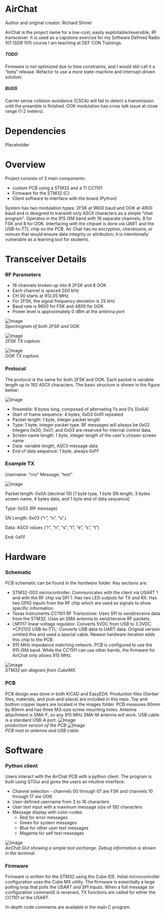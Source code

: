 # AirChat

Author and original creator: Richard Shmel

AirChat is the project name for a low-cost, easily exploitable/reversible, RF transceiver. It is used as a capstone exercise for my Software Defined Radio 101 (SDR 101) course I am teaching at DEF CON Trainings.

##### TODO
Firmware is not optimized due to time constraints, and I would still call it a “beta” release. Refactor to use a more state-machine and interrupt-driven solution.

##### BUGS  
Carrier sense collision avoidance (CSCA) will fail to detect a transmission until the preamble is finished. OOK modulation has cross talk issue at close range (1-2 meters).

# Dependencies
Placeholder

# Overview

Project consists of 3 main components:
* custom PCB using a STM32 and a TI CC1101
* Firmware for the STM32 (C)
* Client software to interface with the board (Python)

System has two modulation types: 2FSK at 9600 baud and OOK at 4800 baud and is designed to transmit only ASCII characters as a simple “chat program”. Operates in the 915 ISM band with 16 separate channels, 8 for FSK and 8 for OOK. Interfacing with the chipset is done via UART and the USB-to-TTL chip on the PCB. Air Chat has no encryption, checksums, or nonces that would ensure data integrity or attribution; it is intentionally vulnerable as a learning tool for students.

# Transceiver Details

### RF Parameters
* 16 channels broken up into 8 2FSK and 8 OOK
* Each channel is spaced 200 kHz
* CH 00 starts at 913.05 MHz
* For 2FSK, the signal frequency deviation is 25 kHz
* Baud rate is 9600 for FSK and 4800 for OOK
* Power level is approximately 0 dBm at the antenna port

![Image](images/spectrogram.PNG)  
*Spectrogram of both 2FSK and OOK.*

![Image](images/fsk-tx.PNG)  
*2FSK TX capture.*

![Image](images/ook-tx.PNG)  
*OOK TX capture.*

### Protocol
The protocol is the same for both 2FSK and OOK. Each packet is variable length up to 192 ASCII characters. 
The basic structure is shown in the figure below:

![Image](images/proto1.png)

* Preamble: 8 bytes long, composed of alternating 1’s and 0’s (0xAA)
* Start of frame sequence: 4 bytes, 0xD3 0x91 repeated
* Packet length: 1 byte, integer packet length
* Type: 1 byte, integer packet type. RF messages will always be 0x02. Integers 0x00, 0x01, and 0x03 are reserved for internal control data.
* Screen name length: 1 byte, integer length of the user's chosen screen name
* Data: variable length, ASCII message data
* End of data sequence: 1 byte, always 0xFF

### Example TX

Username: “rns”
Message: “test”

![Image](images/proto2.png)

Packet length:	0x0A (decimal 10)
[1 byte type, 1 byte SN length, 3 bytes screen name, 4 bytes data, and 1 byte end of data sequence]

Type: 0x02 (RF message)

SN Length: 0x03 (“r”, “n”, “s”,)

Data: ASCII values (“r”, “n”, “s”, “t”, “e”, “s”, “t”)

End: 0xFF

# Hardware

### Schematic 
PCB schematic can be found in the *hardware* folder. Key sections are:
* STM32-G03 microcontroller. Communicates with the client via USART 1 and with the RF chip via SPI 1. Has two LED outputs for TX and RX. Has two GPIO inputs from the RF chip which are used as signals to show specific information.
* Texas Instruments CC1101 RF Transceiver. Uses SPI to send/receive data from the STM32. Uses an SMA antenna to send/receive RF packets.
* LM1117 linear voltage regulator. Converts 5VDC from USB to 3.3VDC.
*CP2102 USB-to-TTL: Converts USB data to UART data. Original version omitted this and used a special cable. Newest hardware iteration adds this chip to the PCB.
* 915 MHz impedance matching network. PCB is configured to use the 915 ISM band. While the CC1101 can use other bands, the firmware for AirChat only allows 915 MHz.

![Image](images/STM32_pins.PNG)  
*STM32 pin diagram from CubeMX.*

### PCB
PCB design was done in both KiCAD and EasyEDA. Production files (Gerber files, materials, and pick-and-place) are included in this repo. Top and bottom copper layers are located in the images folder. PCB measures 60mm by 80mm and has three M3-size screw mounting holes. Antenna attachment is SMA-F, so any 915 MHz SMA-M antenna will work. USB cable is a standard USB-A port.
![Image](images/PCB_1.jpg)  
*production version of the PCB*
![Image](images/PCB_2.jpg)  
*PCB next to antenna and USB cable.*

# Software
### Python client
Users interact with the AirChat PCB with a python client. The program is built using QTGui and gives the users an intuitive interface:
* Channel selection - channels 00 through 07 are FSK and channels 10 through 17 are OOK
* User-defined username from 3 to 16 characters
* User text input with a maximum message size of 192 characters
* Message display with color-codes
	* Red for error messages
	* Green for system messages
	* Blue for other user text messages
	* Magenta for self text messages

![Image](images/airchat-gui.png)  
*AirChat GUI showing a simple text exchange. Debug information is shown in the terminal.*

### Firmware
Firmware is written for the STM32 using the Cube IDE. Initial microcontroller configuration uses the Cube MX utility. The firmware is essentially a large polling loop that polls the USART and SPI inputs. When a full message (or configuration command) is received, TX functions are called for either the CC1101 or the USART.

In-depth code comments are available in the main C program.

